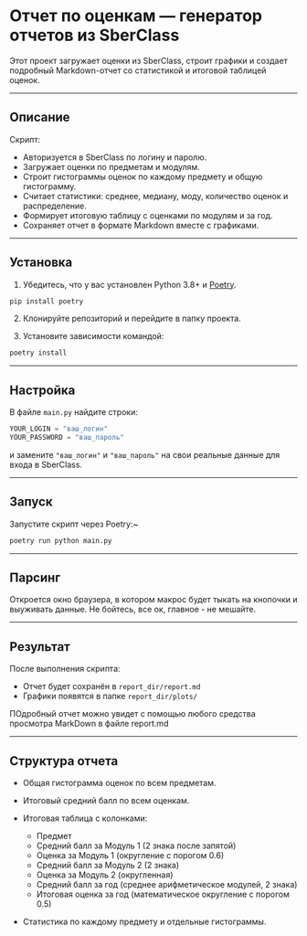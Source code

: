 # Отчет по оценкам — генератор отчетов из SberClass

Этот проект загружает оценки из SberClass, строит графики и создает подробный Markdown-отчет со статистикой и итоговой таблицей оценок.

---

## Описание

Скрипт:

* Авторизуется в SberClass по логину и паролю.
* Загружает оценки по предметам и модулям.
* Строит гистограммы оценок по каждому предмету и общую гистограмму.
* Считает статистики: среднее, медиану, моду, количество оценок и распределение.
* Формирует итоговую таблицу с оценками по модулям и за год.
* Сохраняет отчет в формате Markdown вместе с графиками.

---

## Установка

1. Убедитесь, что у вас установлен Python 3.8+ и [Poetry](https://python-poetry.org/).
```bash
pip install poetry
```

2. Клонируйте репозиторий и перейдите в папку проекта.

3. Установите зависимости командой:

```bash
poetry install
```

---

## Настройка

В файле `main.py` найдите строки:

```python
YOUR_LOGIN = "ваш_логин"
YOUR_PASSWORD = "ваш_пароль"
```

и замените `"ваш_логин"` и `"ваш_пароль"` на свои реальные данные для входа в SberClass.

---

## Запуск

Запустите скрипт через Poetry:~

```bash
poetry run python main.py
```

---

## Парсинг

Откроется окно браузера, в котором макрос будет тыкать на кнопочки и выуживать данные. Не бойтесь, все ок, главное - не мешайте.

---

## Результат

После выполнения скрипта:

* Отчет будет сохранён в `report_dir/report.md`
* Графики появятся в папке `report_dir/plots/`

ПОдробный отчет можно увидет с помощью любого средства просмотра MarkDown в файле report.md

---

## Структура отчета

* Общая гистограмма оценок по всем предметам.

* Итоговый средний балл по всем оценкам.

* Итоговая таблица с колонками:

  * Предмет
  * Средний балл за Модуль 1 (2 знака после запятой)
  * Оценка за Модуль 1 (округление с порогом 0.6)
  * Средний балл за Модуль 2 (2 знака)
  * Оценка за Модуль 2 (округленная)
  * Средний балл за год (среднее арифметическое модулей, 2 знака)
  * Итоговая оценка за год (математическое округление с порогом 0.5)

* Статистика по каждому предмету и отдельные гистограммы.

